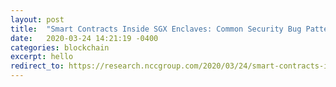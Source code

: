```yaml
---
layout: post
title:  "Smart Contracts Inside SGX Enclaves: Common Security Bug Patterns (co-authored with G. Doussot)"
date:   2020-03-24 14:21:19 -0400
categories: blockchain
excerpt: hello
redirect_to: https://research.nccgroup.com/2020/03/24/smart-contracts-inside-sgx-enclaves-common-security-bug-patterns/
---
```


